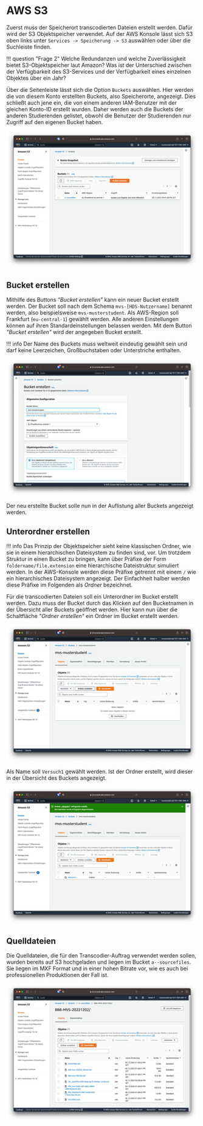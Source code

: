 # AWS S3

Zuerst muss der Speicherort transcodierten Dateien erstellt werden. Dafür wird der S3 Objektspeicher verwendet. Auf der AWS Konsole lässt sich S3 oben links unter `Services -> Speicherung -> S3` auswählen oder über die Suchleiste finden.

!!! question "Frage 2"
    Welche Redundanzen und welche Zuverlässigkeit bietet S3-Objektspeicher laut Amazon? Was ist der Unterschied zwischen der Verfügbarkeit des S3-Services und der Verfügbarkeit eines einzelnen Objektes über ein Jahr?

Über die Seitenleiste lässt sich die Option `Buckets` auswählen. Hier werden die von diesem Konto erstellten Buckets, also Speicherorte, angezeigt. Dies schließt auch jene ein, die von einem anderen IAM-Benutzer mit der gleichen Konto-ID erstellt wurden. Daher werden auch die Buckets der anderen Studierenden gelistet, obwohl die Benutzer der Studierenden nur Zugriff auf den eigenen Bucket haben.

![S3 Dashboard](../assets/versuch1/s3_dashboard.png)

## Bucket erstellen

Mithilfe des Buttons *"Bucket erstellen"* kann ein neuer Bucket erstellt werden. Der Bucket soll nach dem Schema `mvs-[HDS-Nutzername]` benannt werden, also beispielsweise `mvs-musterstudent`. Als AWS-Region soll Frankfurt (`eu-central-1`) gewählt werden. Alle anderen Einstellungen können auf ihren Standardeinstellungen belassen werden. Mit dem Button *"Bucket erstellen"* wird der angegeben Bucket erstellt.

!!! info
    Der Name des Buckets muss weltweit eindeutig gewählt sein und darf keine Leerzeichen, Großbuchstaben oder Unterstriche enthalten.

![S3 Bucket Erstellung](../assets/versuch1/s3_erstellung.png)

Der neu erstellte Bucket solle nun in der Auflistung aller Buckets angezeigt werden.

## Unterordner erstellen

!!! info
    Das Prinzip der Objektspeicher sieht keine klassischen Ordner, wie sie in einem hierarchischen Dateisystem zu finden sind, vor. Um trotzdem Struktur in einen Bucket zu bringen, kann über Präfixe der Form `foldername/file.extension` eine hierarchische Dateistruktur simuliert werden. In der AWS-Konsole werden diese Präfixe getrennt mit einem `/` wie ein hierarchisches Dateisystem angezeigt. Der Einfachheit halber werden diese Präfixe im Folgenden als *Ordner* bezeichnet.

Für die transcodierten Dateien soll ein Unterordner im Bucket erstellt werden. Dazu muss der Bucket durch das Klicken auf den Bucketnamen in der Übersicht aller Buckets geöffnet werden. Hier kann nun über die Schaltfläche *"Ordner erstellen"* ein Ordner im Bucket erstellt werden.

![S3 Ordner Erstellung](../assets/versuch1/s3_bucket.png)

Als Name soll `Versuch1` gewählt werden. Ist der Ordner erstellt, wird dieser in der Übersicht des Buckets angezeigt.

![S3 Ordner Erstellung](../assets/versuch1/s3_ordner.png)

## Quelldateien

Die Quelldateien, die für den Transcodier-Auftrag verwendet werden sollen, wurden bereits auf S3 hochgeladen und liegen im Bucket `a--sourcefiles`. Sie liegen im MXF Format und in einer hohen Bitrate vor, wie es auch bei professionellen Produktionen der Fall ist.

![S3 Quelldateien](../assets/versuch1/s3_sourcefiles.png)